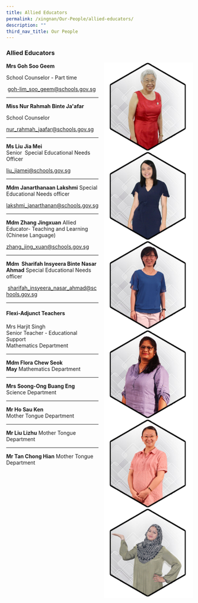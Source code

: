 ```yaml
---
title: Allied Educators
permalink: /xingnan/Our-People/allied-educators/
description: ""
third_nav_title: Our People
---
```

### Allied Educators

<img src="/images/ae1.png" style="width:240px;height:240px;margin-left:15px;" align = "right"> **Mrs Goh Soo Geem**

School Counselor - Part time

 [goh-lim\_soo\_geem@schools.gov.sg](mailto:goh-lim_soo_geem@schools.gov.sg)


* * *

<img src="/images/ae2.png" style="width:240px;height:240px;margin-left:15px;" align = "right"> 

**Miss Nur Rahmah Binte Ja'afar**

School Counselor

[nur\_rahmah\_jaafar@schools.gov.sg](mailto:nur_rahmah_jaafar@schools.gov.sg)


* * *

<img src="/images/ae3.png" style="width:240px;height:240px;margin-left:15px;" align = "right"> **Ms Liu Jia Mei**  
Senior  Special Educational Needs Officer

[liu\_jiamei@schools.gov.sg](mailto:liu_jiamei@schools.gov.sg)

* * *

<img src="/images/ae4.png" style="width:240px;height:240px;margin-left:15px;" align = "right"> **Mdm Janarthanaan Lakshmi** Special Educational Needs officer

[lakshmi\_janarthanan@schools.gov.sg](mailto:lakshmi_janarthanan@schools.gov.sg)

* * *

<img src="/images/ae5.png" style="width:240px;height:240px;margin-left:15px;" align = "right"> **Mdm Zhang Jingxuan** Allied Educator- Teaching and Learning (Chinese Language)

[zhang\_jing\_xuan@schools.gov.sg](mailto:zhang_jing_xuan@schools.gov.sg)

* * *

<img src="/images/ae6.png" style="width:240px;height:240px;margin-left:15px;" align = "right"> **Mdm  Sharifah Insyeera Binte Nasar Ahmad** Special Educational Needs officer

 [sharifah\_insyeera\_nasar\_ahmad@schools.gov.sg](mailto:sharifah_insyeera_nasar_ahmad@schools.gov.sg)

* * *

#### Flexi-Adjunct Teachers

Mrs Harjit Singh   
Senior Teacher - Educational Support   
Mathematics Department

* * *

**Mdm Flora Chew Seok May** Mathematics Department

* * *

**Mrs Soong-Ong Buang Eng**   
Science Department

* * *

**Mr Ho Sau Ken**   
Mother Tongue Department

* * *

**Mr Liu Lizhu** Mother Tongue Department

* * *

**Mr Tan Chong Hian** Mother Tongue Department